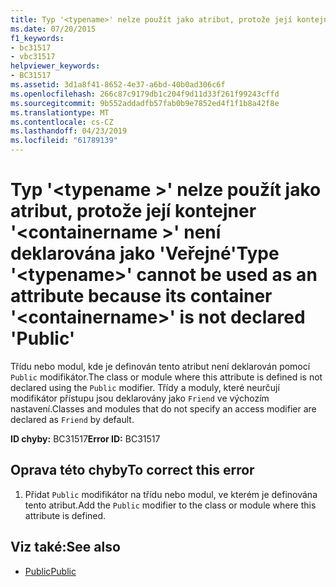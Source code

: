 ```yaml
---
title: Typ '<typename>' nelze použít jako atribut, protože její kontejner '<containername>' není deklarována jako 'Veřejné'
ms.date: 07/20/2015
f1_keywords:
- bc31517
- vbc31517
helpviewer_keywords:
- BC31517
ms.assetid: 3d1a8f41-8652-4e37-a6bd-40b0ad306c6f
ms.openlocfilehash: 266c87c9179db1c204f9d11d33f261f99243cffd
ms.sourcegitcommit: 9b552addadfb57fab0b9e7852ed4f1f1b8a42f8e
ms.translationtype: MT
ms.contentlocale: cs-CZ
ms.lasthandoff: 04/23/2019
ms.locfileid: "61789139"
---
```

# <a name="type-typename-cannot-be-used-as-an-attribute-because-its-container-containername-is-not-declared-public"></a><span data-ttu-id="71a74-102">Typ '\<typename >' nelze použít jako atribut, protože její kontejner '\<containername >' není deklarována jako 'Veřejné'</span><span class="sxs-lookup"><span data-stu-id="71a74-102">Type '\<typename>' cannot be used as an attribute because its container '\<containername>' is not declared 'Public'</span></span>
<span data-ttu-id="71a74-103">Třídu nebo modul, kde je definován tento atribut není deklarován pomocí `Public` modifikátor.</span><span class="sxs-lookup"><span data-stu-id="71a74-103">The class or module where this attribute is defined is not declared using the `Public` modifier.</span></span> <span data-ttu-id="71a74-104">Třídy a moduly, které neurčují modifikátor přístupu jsou deklarovány jako `Friend` ve výchozím nastavení.</span><span class="sxs-lookup"><span data-stu-id="71a74-104">Classes and modules that do not specify an access modifier are declared as `Friend` by default.</span></span>  
  
 <span data-ttu-id="71a74-105">**ID chyby:** BC31517</span><span class="sxs-lookup"><span data-stu-id="71a74-105">**Error ID:** BC31517</span></span>  
  
## <a name="to-correct-this-error"></a><span data-ttu-id="71a74-106">Oprava této chyby</span><span class="sxs-lookup"><span data-stu-id="71a74-106">To correct this error</span></span>  
  
1. <span data-ttu-id="71a74-107">Přidat `Public` modifikátor na třídu nebo modul, ve kterém je definována tento atribut.</span><span class="sxs-lookup"><span data-stu-id="71a74-107">Add the `Public` modifier to the class or module where this attribute is defined.</span></span>  
  
## <a name="see-also"></a><span data-ttu-id="71a74-108">Viz také:</span><span class="sxs-lookup"><span data-stu-id="71a74-108">See also</span></span>

- [<span data-ttu-id="71a74-109">Public</span><span class="sxs-lookup"><span data-stu-id="71a74-109">Public</span></span>](../../visual-basic/language-reference/modifiers/public.md)

